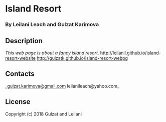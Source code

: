 # Island Resort

### By Leilani Leach and Gulzat Karimova

## Description
_This web page is about a fancy island resort._
http://leilanil.github.io/island-resort-website
http://gulzatk.github.io/island-resort-webpg

## Contacts
_gulzat.karimova@gmail.com
leilanileach@yahoo.com_

## License
Copyright (c) 2018 Gulzat and Leilani

